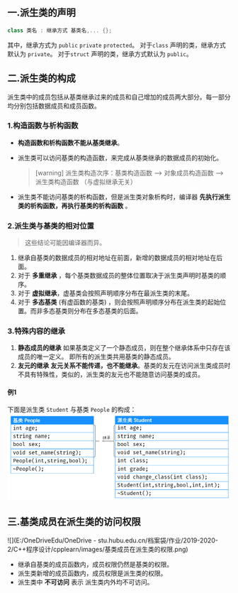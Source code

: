 

## 一.派生类的声明
```c++
class 类名 : 继承方式 基类名,... {};
```
其中，继承方式为 `public` `private` `protected`。
对于`class` 声明的类，继承方式默认为 `private`。
对于`struct` 声明的类，继承方式默认为 `public`。

## 二.派生类的构成
派生类中的成员包括从基类继承过来的成员和自己增加的成员两大部分。每一部分均分别包括数据成员和成员函数。
### 1.构造函数与析构函数
+	**构造函数和析构函数不能从基类继承**。
+	派生类可以访问基类的构造函数，来完成从基类继承的数据成员的初始化。	
	
	>[warning] 派生类构造次序：基类构造函数 --> 对象成员构造函数 --> 派生类构造函数 （与虚拟继承无关）
+	派生类不能访问基类的析构函数，但是派生类对象析构时，编译器 **先执行派生类的析构函数，再执行基类的析构函数** 。

### 2.派生类与基类的相对位置
>这些结论可能因编译器而异。

1.	继承自基类的数据成员的相对地址在前面，新增的数据成员的相对地址在后面。
2.	对于 **多重继承** ，每个基类数据成员的整体位置取决于派生类声明时基类的顺序。
3.	对于 **虚拟继承**，虚基类会按照声明顺序分布在最派生类的末尾。
4.	对于 **多态基类** (有虚函数的基类) ，则会按照声明顺序分布在派生类的起始位置。而非多态基类则分布在多态基类的后面。

### 3.特殊内容的继承
1.	**静态成员的继承** 如果基类定义了一个静态成员，则在整个继承体系中只存在该成员的唯一定义。 即所有的派生类共用基类的静态成员。
2.	**友元的继承** **友元关系不能传递，也不能继承**。基类的友元在访问派生类成员时不具有特殊性，类似的，派生类的友元也不能随意访问基类的成员。


#### 例1 
下面是派生类 `Student` 与基类 `People` 的构成：
![](../../../images/派生类的构成.png)

## 三.基类成员在派生类的访问权限

![](E:/OneDriveEdu/OneDrive - stu.hubu.edu.cn/档案袋/作业/2019-2020-2/C++程序设计/cpplearn/images/基类成员在派生类的权限.png)

+	继承自基类的成员函数内，成员权限仍然是基类的权限。
+	派生类新增的成员函数内，成员权限是派生类的权限。
+	派生类中 **不可访问** 表示 派生类内外均不可访问。

